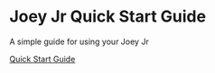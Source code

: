 # Joey Jr Quick Start Guide
A simple guide for using your Joey Jr

[Quick Start Guide](https://github.com/spiritek/JoeyJrDocumentation/wiki/Quick-Start-guide)
